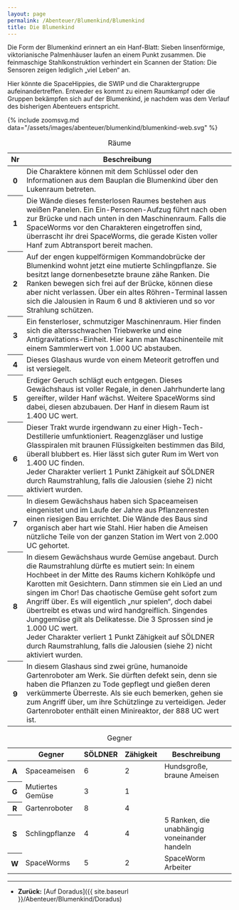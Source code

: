 ```yaml
---
layout: page
permalink: /Abenteuer/Blumenkind/Blumenkind
title: Die Blumenkind
---
```




Die Form der Blumenkind erinnert an ein Hanf-Blatt: Sieben linsenförmige, viktorianische Palmenhäuser laufen an einem Punkt zusammen. Die feinmaschige Stahlkonstruktion verhindert ein Scannen der Station: Die Sensoren zeigen lediglich „viel Leben“ an.

Hier könnte die SpaceHippies, die SWIP und die Charaktergruppe aufeinandertreffen. Entweder es kommt zu einem Raumkampf oder die Gruppen bekämpfen sich auf der Blumenkind, je nachdem was dem Verlauf des bisherigen Abenteuers entspricht.

{% include zoomsvg.md data="/assets/images/abenteuer/blumenkind/blumenkind-web.svg" %}

<table>
<caption>Räume</caption>
<thead>
<tr><th>Nr</th><th>Beschreibung</th></tr>
</thead>
<tbody>
<tr><th>0</th><td>Die Charaktere können mit dem Schlüssel oder den Informationen aus dem Bauplan die Blumenkind über den Lukenraum betreten.</td></tr>
<tr><th>1</th><td>Die Wände dieses fensterlosen Raumes bestehen aus weißen Panelen. Ein Ein-Personen-Aufzug führt nach oben zur Brücke und nach unten in den Maschinenraum. Falls die SpaceWorms vor den Charakteren eingetroffen sind, überrascht ihr drei SpaceWorms, die gerade Kisten voller Hanf zum Abtransport bereit machen.</td></tr>
<tr><th>2</th><td>Auf der engen kuppelförmigen Kommandobrücke der Blumenkind wohnt jetzt eine mutierte Schlingpflanze. Sie besitzt lange dornenbesetzte braune zähe Ranken. Die Ranken bewegen sich frei auf der Brücke, können diese aber nicht verlassen. Über ein altes Röhren-Terminal lassen sich die Jalousien in Raum 6 und 8 aktivieren und so vor Strahlung schützen.</td></tr>
<tr><th>3</th><td>Ein fensterloser, schmutziger Maschinenraum. Hier finden sich die altersschwachen Triebwerke und eine Antigravitations-Einheit. Hier kann man Maschinenteile mit einem Sammlerwert von 1.000 UC abstauben.</td></tr>
<tr><th>4</th><td>Dieses Glashaus wurde von einem Meteorit getroffen und ist versiegelt.</td></tr>
<tr><th>5</th><td>Erdiger Geruch schlägt euch entgegen. Dieses Gewächshaus ist voller Regale, in denen Jahrhunderte lang gereifter, wilder Hanf wächst. Weitere SpaceWorms sind dabei, diesen abzubauen. Der Hanf in diesem Raum ist 1.400 UC wert.</td></tr>
<tr><th>6</th><td>Dieser Trakt wurde irgendwann zu einer High-Tech-Destillerie umfunktioniert. Reagenzgläser und lustige Glasspiralen mit braunen Flüssigkeiten bestimmen das Bild, überall blubbert es. Hier lässt sich guter Rum im Wert von 1.400 UC finden.
<div>Jeder Charakter verliert 1 Punkt Zähigkeit auf SÖLDNER durch Raumstrahlung, falls die Jalousien (siehe 2) nicht aktiviert wurden.</div>
</td></tr>
<tr><th>7</th><td>In diesem Gewächshaus haben sich Spaceameisen eingenistet und im Laufe der Jahre aus Pflanzenresten einen riesigen Bau errichtet. Die Wände des Baus sind organisch aber hart wie Stahl. Hier haben die Ameisen nützliche Teile von der ganzen Station im Wert von 2.000 UC gehortet.</td></tr>
<tr><th>8</th><td>In diesem Gewächshaus wurde Gemüse angebaut. Durch die Raumstrahlung dürfte es mutiert sein: In einem Hochbeet in der Mitte des Raums kichern Kohlköpfe und Karotten mit Gesichtern. Dann stimmen sie ein Lied an und singen im Chor! Das chaotische Gemüse geht sofort zum Angriff über. Es will eigentlich „nur spielen“, doch dabei übertreibt es etwas und wird handgreiflich. Singendes Junggemüse gilt als Delikatesse. Die 3 Sprossen sind je 1.000 UC wert.<br/>
Jeder Charakter verliert 1 Punkt Zähigkeit auf SÖLDNER durch Raumstrahlung, falls die Jalousien (siehe 2) nicht aktiviert wurden.</td></tr>
<tr><th>9</th><td>In diesem Glashaus sind zwei grüne, humanoide Gartenroboter am Werk. Sie dürften defekt sein, denn sie haben die Pflanzen zu Tode gepflegt und gießen deren verkümmerte Überreste. Als sie euch bemerken, gehen sie zum Angriff über, um ihre Schützlinge zu verteidigen. Jeder Gartenroboter enthält einen Minireaktor, der 888 UC wert ist.</td></tr>
</tbody>
</table>

<table>
<caption>Gegner</caption>
<thead>
<tr><th> </th><th>Gegner</th><th>SÖLDNER</th><th>Zähigkeit</th><th>Beschreibung</th></tr>
</thead>
<tbody>
<tr><th>A</th><td>Spaceameisen</td><td>6</td><td>2</td><td>Hundsgroße, braune Ameisen</td></tr>
<tr><th>G</th><td>Mutiertes Gemüse</td><td>3</td><td>1</td><td> </td></tr>
<tr><th>R</th><td>Gartenroboter</td><td>8</td><td>4</td><td> </td></tr>
<tr><th>S</th><td>Schlingpflanze</td><td>4</td><td>4</td><td>5 Ranken, die unabhängig voneinander handeln</td></tr>
<tr><th>W</th><td>SpaceWorms</td><td>5</td><td>2</td><td>SpaceWorm Arbeiter</td></tr>
</tbody>
</table>

***

- **Zurück:** [Auf Doradus]({{ site.baseurl }}/Abenteuer/Blumenkind/Doradus)
